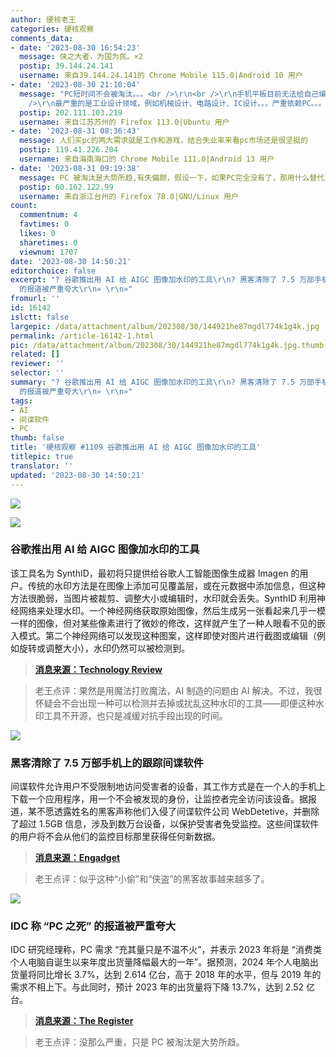 ```yaml
---
author: 硬核老王
categories: 硬核观察
comments_data:
- date: '2023-08-30 16:54:23'
  message: 侠之大者，为国为民。×2
  postip: 39.144.24.141
  username: 来自39.144.24.141的 Chrome Mobile 115.0|Android 10 用户
- date: '2023-08-30 21:10:04'
  message: "PC短时间不会被淘汰。。。<br />\r\n<br />\r\n手机平板目前无法给自己编写应用，更别提跨平台跨设备了。。。<br />\r\n<br
    />\r\n最严重的是工业设计领域，例如机械设计、电路设计、IC设计。。。严重依赖PC。。。"
  postip: 202.111.103.219
  username: 来自江苏苏州的 Firefox 113.0|Ubuntu 用户
- date: '2023-08-31 08:36:43'
  message: 人们买pc的两大需求就是工作和游戏，结合失业率来看pc市场还是很坚挺的
  postip: 119.41.226.204
  username: 来自海南海口的 Chrome Mobile 111.0|Android 13 用户
- date: '2023-08-31 09:19:38'
  message: PC 被淘汰是大势所趋,有失偏颇，假设一下，如果PC完全没有了，那用什么替代其作为生产力工具，除非是跨时代产品，能够完全替代PC,否则说淘汰还为时过早，不过一部分份额转向其他倒是真的
  postip: 60.162.122.99
  username: 来自浙江台州的 Firefox 78.0|GNU/Linux 用户
count:
  commentnum: 4
  favtimes: 0
  likes: 0
  sharetimes: 0
  viewnum: 1707
date: '2023-08-30 14:50:21'
editorchoice: false
excerpt: "? 谷歌推出用 AI 给 AIGC 图像加水印的工具\r\n? 黑客清除了 7.5 万部手机上的跟踪间谍软件\r\n? IDC 称 “PC 之死”
  的报道被严重夸大\r\n» \r\n»"
fromurl: ''
id: 16142
islctt: false
largepic: /data/attachment/album/202308/30/144921he87mgdl774k1g4k.jpg
permalink: /article-16142-1.html
pic: /data/attachment/album/202308/30/144921he87mgdl774k1g4k.jpg.thumb.jpg
related: []
reviewer: ''
selector: ''
summary: "? 谷歌推出用 AI 给 AIGC 图像加水印的工具\r\n? 黑客清除了 7.5 万部手机上的跟踪间谍软件\r\n? IDC 称 “PC 之死”
  的报道被严重夸大\r\n» \r\n»"
tags:
- AI
- 间谍软件
- PC
thumb: false
title: '硬核观察 #1109 谷歌推出用 AI 给 AIGC 图像加水印的工具'
titlepic: true
translator: ''
updated: '2023-08-30 14:50:21'
---
```


![](/data/attachment/album/202308/30/144921he87mgdl774k1g4k.jpg)


![](/data/attachment/album/202308/30/144935hhllxc11lx44497h.jpg)


### 谷歌推出用 AI 给 AIGC 图像加水印的工具


该工具名为 SynthID，最初将只提供给谷歌人工智能图像生成器 Imagen 的用户。传统的水印方法是在图像上添加可见覆盖层，或在元数据中添加信息，但这种方法很脆弱，当图片被裁剪、调整大小或编辑时，水印就会丢失。SynthID 利用神经网络来处理水印。一个神经网络获取原始图像，然后生成另一张看起来几乎一模一样的图像，但对某些像素进行了微妙的修改，这样就产生了一种人眼看不见的嵌入模式。第二个神经网络可以发现这种图案，这样即使对图片进行截图或编辑（例如旋转或调整大小），水印仍然可以被检测到。



> 
> **[消息来源：Technology Review](https://www.technologyreview.com/2023/08/29/1078620/google-deepmind-has-launched-a-watermarking-tool-for-ai-generated-images/)**
> 
> 
> 



> 
> 老王点评：果然是用魔法打败魔法，AI 制造的问题由 AI 解决。不过，我很怀疑会不会出现一种可以检测并去掉或扰乱这种水印的工具——即便这种水印工具不开源，也只是减缓对抗手段出现的时间。
> 
> 
> 


![](/data/attachment/album/202308/30/144949m1dff11d1mffmard.jpg)


### 黑客清除了 7.5 万部手机上的跟踪间谍软件


间谍软件允许用户不受限制地访问受害者的设备，其工作方式是在一个人的手机上下载一个应用程序，用一个不会被发现的身份，让监控者完全访问该设备。据报道，某不愿透露姓名的黑客声称他们入侵了间谍软件公司 WebDetetive，并删除了超过 1.5GB 信息，涉及到数万台设备，以保护受害者免受监控。这些间谍软件的用户将不会从他们的监控目标那里获得任何新数据。



> 
> **[消息来源：Engadget](https://www.engadget.com/benevolent-hackers-clear-stalking-spyware-from-75000-phones-141904990.html)**
> 
> 
> 



> 
> 老王点评：似乎这种“小偷”和“侠盗”的黑客故事越来越多了。
> 
> 
> 


![](/data/attachment/album/202308/30/145005q9ovi667ou6ui7in.jpg)


### IDC 称 “PC 之死” 的报道被严重夸大


IDC 研究经理称，PC 需求 “充其量只是不温不火”，并表示 2023 年将是 “消费类个人电脑自诞生以来年度出货量降幅最大的一年”。据预测，2024 年个人电脑出货量将同比增长 3.7%，达到 2.614 亿台，高于 2018 年的水平，但与 2019 年的需求不相上下。与此同时，预计 2023 年的出货量将下降 13.7%，达到 2.52 亿台。



> 
> **[消息来源：The Register](https://www.theregister.com/2023/08/29/pc_bounceback_idc/)**
> 
> 
> 



> 
> 老王点评：没那么严重，只是 PC 被淘汰是大势所趋。
> 
> 
>
